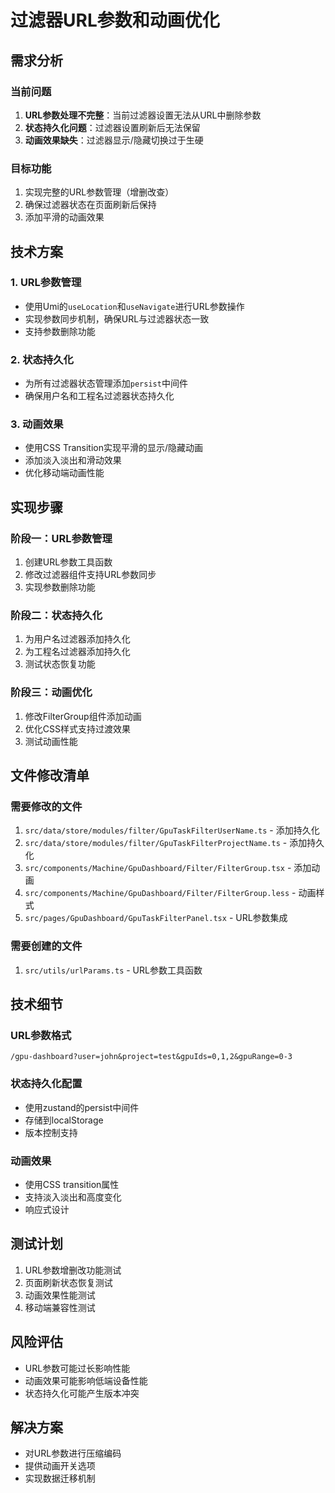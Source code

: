 # 过滤器URL参数和动画优化

## 需求分析

### 当前问题

1. **URL参数处理不完整**：当前过滤器设置无法从URL中删除参数
2. **状态持久化问题**：过滤器设置刷新后无法保留
3. **动画效果缺失**：过滤器显示/隐藏切换过于生硬

### 目标功能

1. 实现完整的URL参数管理（增删改查）
2. 确保过滤器状态在页面刷新后保持
3. 添加平滑的动画效果

## 技术方案

### 1. URL参数管理

- 使用Umi的`useLocation`和`useNavigate`进行URL参数操作
- 实现参数同步机制，确保URL与过滤器状态一致
- 支持参数删除功能

### 2. 状态持久化

- 为所有过滤器状态管理添加`persist`中间件
- 确保用户名和工程名过滤器状态持久化

### 3. 动画效果

- 使用CSS Transition实现平滑的显示/隐藏动画
- 添加淡入淡出和滑动效果
- 优化移动端动画性能

## 实现步骤

### 阶段一：URL参数管理

1. 创建URL参数工具函数
2. 修改过滤器组件支持URL参数同步
3. 实现参数删除功能

### 阶段二：状态持久化

1. 为用户名过滤器添加持久化
2. 为工程名过滤器添加持久化
3. 测试状态恢复功能

### 阶段三：动画优化

1. 修改FilterGroup组件添加动画
2. 优化CSS样式支持过渡效果
3. 测试动画性能

## 文件修改清单

### 需要修改的文件

1. `src/data/store/modules/filter/GpuTaskFilterUserName.ts` - 添加持久化
2. `src/data/store/modules/filter/GpuTaskFilterProjectName.ts` - 添加持久化
3. `src/components/Machine/GpuDashboard/Filter/FilterGroup.tsx` - 添加动画
4. `src/components/Machine/GpuDashboard/Filter/FilterGroup.less` - 动画样式
5. `src/pages/GpuDashboard/GpuTaskFilterPanel.tsx` - URL参数集成

### 需要创建的文件

1. `src/utils/urlParams.ts` - URL参数工具函数

## 技术细节

### URL参数格式

```
/gpu-dashboard?user=john&project=test&gpuIds=0,1,2&gpuRange=0-3
```

### 状态持久化配置

- 使用zustand的persist中间件
- 存储到localStorage
- 版本控制支持

### 动画效果

- 使用CSS transition属性
- 支持淡入淡出和高度变化
- 响应式设计

## 测试计划

1. URL参数增删改功能测试
2. 页面刷新状态恢复测试
3. 动画效果性能测试
4. 移动端兼容性测试

## 风险评估

- URL参数可能过长影响性能
- 动画效果可能影响低端设备性能
- 状态持久化可能产生版本冲突

## 解决方案

- 对URL参数进行压缩编码
- 提供动画开关选项
- 实现数据迁移机制

